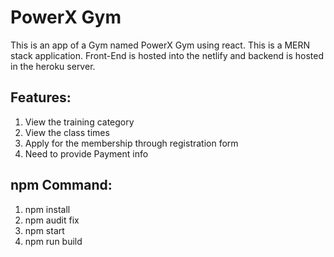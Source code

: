 # PowerX Gym
This is an app of a Gym named PowerX Gym using react. This is a MERN stack application. Front-End is hosted into the netlify and backend is hosted in the heroku server.

## Features:
1. View the training category
2. View the class times
3. Apply for the membership through registration form
4. Need to provide Payment info

## npm Command:
1. npm install
2. npm audit fix
3. npm start
4. npm run build